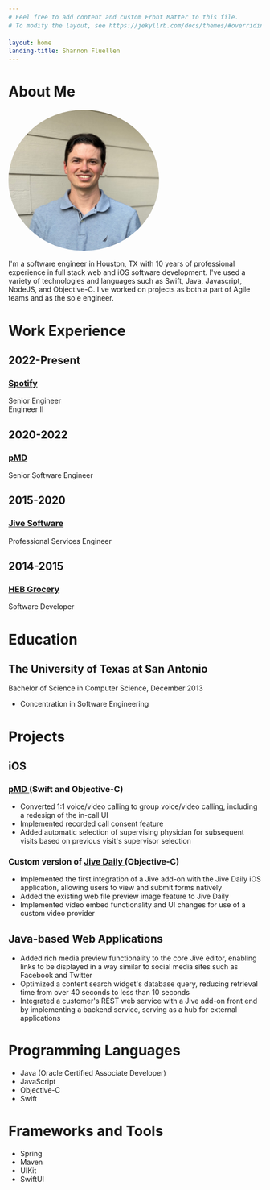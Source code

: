 ```yaml
---
# Feel free to add content and custom Front Matter to this file.
# To modify the layout, see https://jekyllrb.com/docs/themes/#overriding-theme-defaults

layout: home
landing-title: Shannon Fluellen
---
```

# About Me
<img src="/assets/img/ShannonFluellen.jpeg" width="300" style="border-radius: 100%; "/>

I'm a software engineer in Houston, TX with 10 years of professional experience in full stack web and iOS software development.
I've used a variety of technologies and languages such as Swift, Java, Javascript, NodeJS, and Objective-C.
I've worked on projects as both a part of Agile teams and as the sole engineer. 

# Work Experience
## 2022-Present
### <a href="https://www.spotify.com">Spotify <i class="fa fa-external-link fa-1" style="font-size: 14px;" aria-hidden="true"></i></a>
Senior Engineer \
Engineer II
## 2020-2022
### <a href="https://www.pmd.com">pMD <i class="fa fa-external-link fa-1" style="font-size: 14px;" aria-hidden="true"></i></a>
Senior Software Engineer
## 2015-2020
### <a href="https://www.jivesoftware.com">Jive Software <i class="fa fa-external-link fa-1" style="font-size: 14px;" aria-hidden="true"></i></a>
Professional Services Engineer
## 2014-2015 
### <a href="https://www.heb.com">HEB Grocery <i class="fa fa-external-link fa-1" style="font-size: 14px;" aria-hidden="true"></i></a>
Software Developer

# Education
## The University of Texas at San Antonio
Bachelor of Science in Computer Science, December 2013
- Concentration in Software Engineering 

# Projects
## iOS
### <a href="https://apps.apple.com/us/app/pmd/id298467642" >pMD <i class="fa fa-external-link fa-1" style="font-size: 14px;" aria-hidden="true"></i></a> (Swift and Objective-C)
- Converted 1:1 voice/video calling to group voice/video calling, including a redesign of the in-call UI
- Implemented recorded call consent feature
- Added automatic selection of supervising physician for subsequent visits based on previous visit's supervisor selection 

### Custom version of <a href="https://apps.apple.com/us/app/jive-daily-hosted/id1158658042" >Jive Daily <i class="fa fa-external-link fa-1" style="font-size: 14px;" aria-hidden="true"></i></a> (Objective-C)
- Implemented the first integration of a Jive add-on with the Jive Daily iOS application, allowing users to view and submit forms natively 
- Added the existing web file preview image feature to Jive Daily 
- Implemented video embed functionality and UI changes for use of a custom video provider

## Java-based Web Applications
- Added rich media preview functionality to the core Jive editor, enabling links to be displayed in a way similar to
  social media sites such as Facebook and Twitter
- Optimized a content search widget's database query, reducing retrieval time from over 40 seconds to less than 10 seconds
- Integrated a customer's REST web service with a Jive add-on front end by implementing a backend service, serving as a hub 
  for external applications
 

# Programming Languages
- Java (Oracle Certified Associate Developer)
- JavaScript
- Objective-C
- Swift

# Frameworks and Tools
- Spring
- Maven
- UIKit
- SwiftUI


